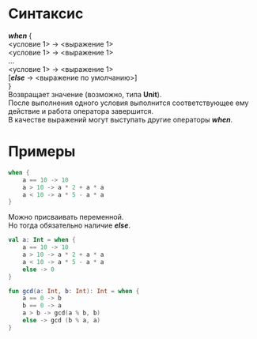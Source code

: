 # Синтаксис

___when___ {<br>
	<условие 1> -> <выражение 1><br>
	<условие 1> -> <выражение 1><br>
	...<br>
	<условие 1> -> <выражение 1><br>
	[___else___ -> <выражение по умолчанию>]<br>
}<br>
Возвращает значение (возможно, типа __Unit__).<br>
После выполнения одного условия выполнится соответствующее ему действие и работа оператора завершится.<br>
В качестве выражений могут выступать другие операторы ___when___.

# Примеры

```Kotlin
when {
	a == 10 -> 10
	a > 10 -> a * 2 + a * a
	a < 10 -> a * 5 - a * a
}
```

Можно присваивать переменной.<br>
Но тогда обязательно наличие ___else___.

```Kotlin
val a: Int = when {
	a == 10 -> 10
	a > 10 -> a * 2 + a * a
	a < 10 -> a * 5 - a * a
	else -> 0
}
```

```Kotlin
fun gcd(a: Int, b: Int): Int = when {
    a == 0 -> b
    b == 0 -> a
    a > b -> gcd(a % b, b)
    else -> gcd (b % a, a)
}
```
